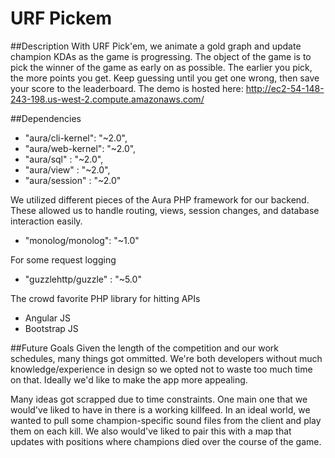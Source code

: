 # URF Pickem
##Description
With URF Pick'em, we animate a gold graph and update champion KDAs as the game is progressing. The object of the game is to pick the winner of the game as early on as possible. The earlier you pick, the more points you get. Keep guessing until you get one wrong, then save your score to the leaderboard. The demo is hosted here: http://ec2-54-148-243-198.us-west-2.compute.amazonaws.com/

##Dependencies
- "aura/cli-kernel": "~2.0",
- "aura/web-kernel": "~2.0",
- "aura/sql"       : "~2.0",
- "aura/view"      : "~2.0",
- "aura/session"   : "~2.0"

We utilized different pieces of the Aura PHP framework for our backend. These allowed us to handle routing, views, session changes, and database interaction easily.

- "monolog/monolog": "~1.0"

For some request logging

- "guzzlehttp/guzzle" : "~5.0"

The crowd favorite PHP library for hitting APIs

- Angular JS
- Bootstrap JS

##Future Goals
Given the length of the competition and our work schedules, many things got ommitted. We're both developers without much knowledge/experience in design so we opted not to waste too much time on that. Ideally we'd like to make the app more appealing.

Many ideas got scrapped due to time constraints. One main one that we would've liked to have in there is a working killfeed. In an ideal world, we wanted to pull some champion-specific sound files from the client and play them on each kill. We also would've liked to pair this with a map that updates with positions where champions died over the course of the game. 
